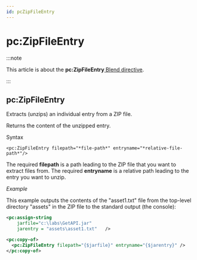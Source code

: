 ```yaml
---
id: pcZipFileEntry
---
```


# pc:ZipFileEntry




:::note

This article is about the **pc:ZipFileEntry**[ Blend directive](/docs/Repositories/Blend_directives).

:::

## **pc:ZipFileEntry**

Extracts (unzips) an individual entry from a ZIP file.

Returns the content of the unzipped entry.

Syntax

```
<pc:ZipFileEntry filepath="*file-path*" entryname="*relative-file-path*"/>
```

The required **filepath** is a path leading to the ZIP file that you want to extract files from. The required **entryname** is a relative path leading to the entry you want to unzip.

*Example*

This example outputs the contents of the "asset1.txt" file from the top-level directory "assets" in the ZIP file to the standard output (the console):

```xml
<pc:assign-string
    jarfile="c:\labs\GetAPI.jar"
    jarentry = "assets\asset1.txt"   />

<pc:copy-of>
  <pc:ZipFileEntry filepath="{$jarfile}" entryname="{$jarentry}" />
</pc:copy-of>
```

 